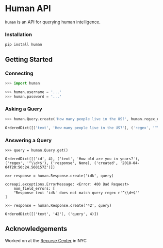 # Human API

`human` is an API for querying human intelligence.


### Installation

```
pip install human
```


## Getting Started


### Connecting
```python
>>> import human

>>> human.username = '...'
>>> human.password = '...'
```

### Asking a Query
```python
>>> human.Query.create('How many people live in the US?', human.regex_utils.NONNEG_INT)

OrderedDict([('text', 'How many people live in the US?'), ('regex', '^\\d+$')])
```

### Answering a Query
```
>>> query = human.Query.get() 

OrderedDict([('id', 4), ('text', 'How old are you in years?'), ('regex', '^\\d+$'), ('response', None), ('created', '2018-04-04T20:50:24.560157Z')])

>>> response = human.Response.create('idk', query)

coreapi.exceptions.ErrorMessage: <Error: 400 Bad Request>
    non_field_errors: [
    "Response text 'idk' does not match query regex r'^\\d+$'"
]

>>> response = human.Response.create('42', query)

OrderedDict([('text', '42'), ('query', 4)])
```

## Acknowledgements

Worked on at the [Recurse Center](https://www.recurse.com/) in NYC

